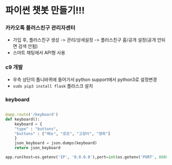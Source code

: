 # 파이썬 챗봇 만들기!!!

### 카카오톡 플러스친구 관리자센터

- 가입 후, 플러스친구 생성 -> 관리/상세설정 -> 플러스친구 홈/공개 설정(공개 안되면 검색 안됨)
- 스마트 채팅에서  API형 사용

### c9 개발

- 우측 상단의 톱니바퀴에 들어가서 python support에서 python3로 설정변경
- `sudo pip3 install flask` 플라스크 설치

### keyboard

```python

@app.route('/keyboard')
def keyboard():
    keyboard = {
    "type" : "buttons",
    "buttons" : ["메뉴", "로또", "고양이", "영화"]
    }
    json_keyboard = json.dumps(keyboard)
    return json_keyboard

app.run(host=os.getenv('IP', '0.0.0.0'),port=int(os.getenv('PORT', 8080)))
```


